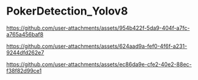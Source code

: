 # PokerDetection_Yolov8



https://github.com/user-attachments/assets/954b422f-5da9-404f-a7fc-a765a456baf8



https://github.com/user-attachments/assets/624aad9a-fef0-4f6f-a231-9244dfd262e7



https://github.com/user-attachments/assets/ec86da9e-cfe2-40e2-88ec-f38f82d99ce1




